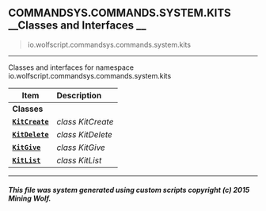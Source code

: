 ## COMMANDSYS.COMMANDS.SYSTEM.KITS __Classes and Interfaces __

>io.wolfscript.commandsys.commands.system.kits

---

Classes and interfaces for namespace io.wolfscript.commandsys.commands.system.kits

Item | Description   
--- | :--- 
__Classes__|
__[`KitCreate`](KitCreate.md)__ | _class KitCreate_ 
__[`KitDelete`](KitDelete.md)__ | _class KitDelete_ 
__[`KitGive`](KitGive.md)__ | _class KitGive_ 
__[`KitList`](KitList.md)__ | _class KitList_ 



---



##### This file was system generated using custom scripts copyright (c) 2015 Mining Wolf.
	

